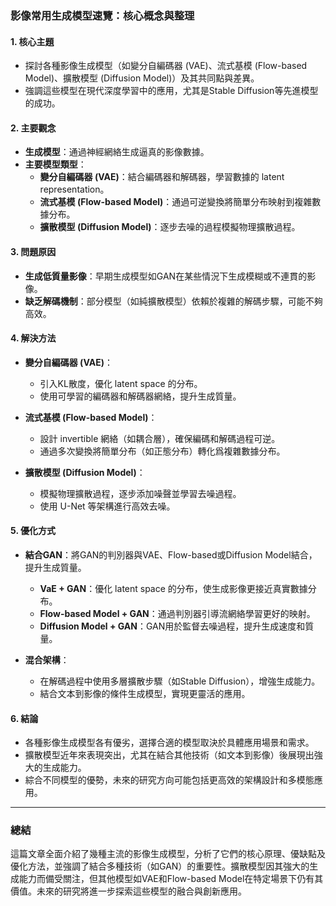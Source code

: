 ### 影像常用生成模型速覽：核心概念與整理

#### 1. 核心主題
- 探討各種影像生成模型（如變分自編碼器 (VAE)、流式基模 (Flow-based Model)、擴散模型 (Diffusion Model)）及其共同點與差異。
- 強調這些模型在現代深度學習中的應用，尤其是Stable Diffusion等先進模型的成功。

#### 2. 主要觀念
- **生成模型**：通過神經網絡生成逼真的影像數據。
- **主要模型類型**：
  - **變分自編碼器 (VAE)**：結合編碼器和解碼器，學習數據的 latent representation。
  - **流式基模 (Flow-based Model)**：通過可逆變換將簡單分布映射到複雜數據分布。
  - **擴散模型 (Diffusion Model)**：逐步去噪的過程模擬物理擴散過程。

#### 3. 問題原因
- **生成低質量影像**：早期生成模型如GAN在某些情況下生成模糊或不連貫的影像。
- **缺乏解碼機制**：部分模型（如純擴散模型）依賴於複雜的解碼步驟，可能不夠高效。

#### 4. 解決方法
- **變分自編碼器 (VAE)**：
  - 引入KL散度，優化 latent space 的分布。
  - 使用可學習的編碼器和解碼器網絡，提升生成質量。
  
- **流式基模 (Flow-based Model)**：
  - 設計 invertible 網絡（如耦合層），確保編碼和解碼過程可逆。
  - 通過多次變換將簡單分布（如正態分布）轉化爲複雜數據分布。

- **擴散模型 (Diffusion Model)**：
  - 模擬物理擴散過程，逐步添加噪聲並學習去噪過程。
  - 使用 U-Net 等架構進行高效去噪。

#### 5. 優化方式
- **結合GAN**：將GAN的判別器與VAE、Flow-based或Diffusion Model結合，提升生成質量。
  - **VaE + GAN**：優化 latent space 的分布，使生成影像更接近真實數據分布。
  - **Flow-based Model + GAN**：通過判別器引導流網絡學習更好的映射。
  - **Diffusion Model + GAN**：GAN用於監督去噪過程，提升生成速度和質量。

- **混合架構**：
  - 在解碼過程中使用多層擴散步驟（如Stable Diffusion），增強生成能力。
  - 結合文本到影像的條件生成模型，實現更靈活的應用。

#### 6. 結論
- 各種影像生成模型各有優劣，選擇合適的模型取決於具體應用場景和需求。
- 擴散模型近年來表現突出，尤其在結合其他技術（如文本到影像）後展現出強大的生成能力。
- 綜合不同模型的優勢，未來的研究方向可能包括更高效的架構設計和多模態應用。

---

### 總結
這篇文章全面介紹了幾種主流的影像生成模型，分析了它們的核心原理、優缺點及優化方法，並強調了結合多種技術（如GAN）的重要性。擴散模型因其強大的生成能力而備受關注，但其他模型如VAE和Flow-based Model在特定場景下仍有其價值。未來的研究將進一步探索這些模型的融合與創新應用。